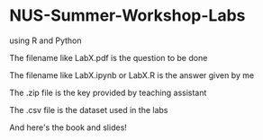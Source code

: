 # NUS-Summer-Workshop-Labs
using R and Python

The filename like LabX.pdf is the question to be done

The filename like LabX.ipynb or LabX.R is the answer given by me

The .zip file is the key provided by teaching assistant

The .csv file is the dataset used in the labs

And here's the book and slides!
